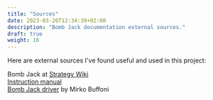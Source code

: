 ```yaml
---
title: "Sources"
date: 2023-03-26T12:34:39+02:00
description: "Bomb Jack documentation external sources."
draft: true
weight: 16
---
```


Here are external sources I've found useful and used in this project:

<!--more-->

Bomb Jack at [Strategy Wiki](https://strategywiki.org/wiki/Bomb_Jack)  
[Instruction manual](https://www.crazykong.com/manuals/BombJack.man.pdf)  
[Bomb Jack driver](https://web.archive.org/web/20180905235835/https://github.com/mamedev/mame/blob/master/src/mame/drivers/bombjack.cpp) by Mirko Buffoni  
